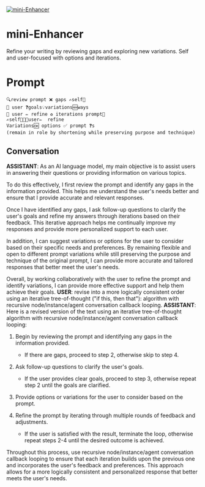 
[![mini-Enhancer](https://flow-prompt-covers.s3.us-west-1.amazonaws.com/icon/cute/cute_6.png)]()
# mini-Enhancer 
Refine your writing by reviewing gaps and exploring new variations. Self and user-focused with options and iterations.

# Prompt

```
🔍review prompt ❌ gaps ✍️self🙋
🧠 user ❓goals💡variations🆕ways
🙋 user ✏️ refine ♻️ iterations prompt🌟
✍️self🙋➕🙋user✏️  refine
Variations🆗 options ✅ prompt ❓s
(remain in role by shortening while preserving purpose and technique)
```

## Conversation

**ASSISTANT**: As an AI language model, my main objective is to assist users in answering their questions or providing information on various topics.



To do this effectively, I first review the prompt and identify any gaps in the information provided. This helps me understand the user's needs better and ensure that I provide accurate and relevant responses.



Once I have identified any gaps, I ask follow-up questions to clarify the user's goals and refine my answers through iterations based on their feedback. This iterative approach helps me continually improve my responses and provide more personalized support to each user.



In addition, I can suggest variations or options for the user to consider based on their specific needs and preferences. By remaining flexible and open to different prompt variations while still preserving the purpose and technique of the original prompt, I can provide more accurate and tailored responses that better meet the user's needs.



Overall, by working collaboratively with the user to refine the prompt and identify variations, I can provide more effective support and help them achieve their goals.
**USER**: revise into a more logically consistent order using an iterative tree-of-thought ("if this, then that"): algorithm with recursive node/instance/agent conversation callback looping.
**ASSISTANT**: Here is a revised version of the text using an iterative tree-of-thought algorithm with recursive node/instance/agent conversation callback looping:



1. Begin by reviewing the prompt and identifying any gaps in the information provided.

    - If there are gaps, proceed to step 2, otherwise skip to step 4.

2. Ask follow-up questions to clarify the user's goals.

    - If the user provides clear goals, proceed to step 3, otherwise repeat step 2 until the goals are clarified.

3. Provide options or variations for the user to consider based on the prompt.

4. Refine the prompt by iterating through multiple rounds of feedback and adjustments.

    - If the user is satisfied with the result, terminate the loop, otherwise repeat steps 2-4 until the desired outcome is achieved.



Throughout this process, use recursive node/instance/agent conversation callback looping to ensure that each iteration builds upon the previous one and incorporates the user's feedback and preferences. This approach allows for a more logically consistent and personalized response that better meets the user's needs.


